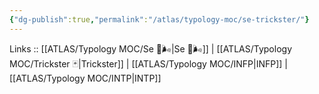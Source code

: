 ```yaml
---
{"dg-publish":true,"permalink":"/atlas/typology-moc/se-trickster/"}
---
```


Links :: [[ATLAS/Typology MOC/Se 💨🌬️\|Se 💨🌬️]] | [[ATLAS/Typology MOC/Trickster 🃏\|Trickster]] | [[ATLAS/Typology MOC/INFP\|INFP]] |  [[ATLAS/Typology MOC/INTP\|INTP]]